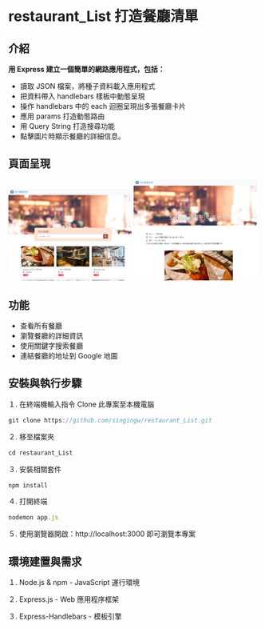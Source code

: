 # restaurant_List 打造餐廳清單
## 介紹
**用 Express 建立一個簡單的網路應用程式，包括：**
* 讀取 JSON 檔案，將種子資料載入應用程式
* 把資料帶入 handlebars 樣板中動態呈現
* 操作 handlebars 中的 each 迴圈呈現出多張餐廳卡片
* 應用 params 打造動態路由
* 用 Query String 打造搜尋功能
* 點擊圖片時顯示餐廳的詳細信息。

## 頁面呈現
<p float="left"><img src="https://github.com/singingw/restaurant_List/blob/main/restaurant_List.PNG" width="49%">
<img src="https://github.com/singingw/restaurant_List/blob/main/%E9%A4%90%E5%BB%B3%E7%9A%84%E8%A9%B3%E7%B4%B0%E8%B3%87%E8%A8%8A.PNG" width="49%"></p>

## 功能
* 查看所有餐廳
* 瀏覽餐廳的詳細資訊
* 使用關鍵字搜索餐廳
* 連結餐廳的地址到 Google 地圖

## 安裝與執行步驟
１.  在終端機輸入指令 Clone 此專案至本機電腦
```js
git clone https://github.com/singingw/restaurant_List.git
```
２.  移至檔案夾
```js
cd restaurant_List
```
３.  安裝相關套件
```js
npm install
```
４.  打開終端
```js
nodemon app.js
```
５.  使用瀏覽器開啟：http://localhost:3000 即可瀏覽本專案

## 環境建置與需求
１.  Node.js & npm - JavaScript 運行環境

２.  Express.js - Web 應用程序框架

３.  Express-Handlebars - 模板引擎
